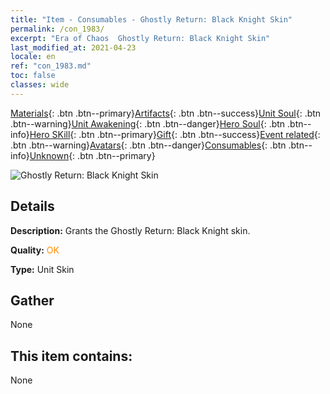 ```yaml
---
title: "Item - Consumables - Ghostly Return: Black Knight Skin"
permalink: /con_1983/
excerpt: "Era of Chaos  Ghostly Return: Black Knight Skin"
last_modified_at: 2021-04-23
locale: en
ref: "con_1983.md"
toc: false
classes: wide
---
```

 [Materials](/Items/){: .btn .btn--primary}[Artifacts](/Items/Artifacts/){: .btn .btn--success}[Unit Soul](/Items/UnitSoul/){: .btn .btn--warning}[Unit Awakening](/Items/UnitAwakening/){: .btn .btn--danger}[Hero Soul](/Items/HeroSoul/){: .btn .btn--info}[Hero SKill](/Items/HeroSkill/){: .btn .btn--primary}[Gift](/Items/Gift/){: .btn .btn--success}[Event related](/Items/Events/){: .btn .btn--warning}[Avatars](/Items/Avatars/){: .btn .btn--danger}[Consumables](/Items/Consumables/){: .btn .btn--info}[Unknown](/Items/Unknown/){: .btn .btn--primary}

 ![Ghostly Return: Black Knight Skin](/images/u/ti_heianqishipifu.jpg)

## Details
 **Description:** Grants the Ghostly Return: Black Knight skin.

 **Quality:** <span style="color: #FF8C00">OK</span>

 **Type:** Unit Skin

## Gather

  None

## This item contains:

  None

